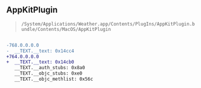 ## AppKitPlugin

> `/System/Applications/Weather.app/Contents/PlugIns/AppKitPlugin.bundle/Contents/MacOS/AppKitPlugin`

```diff

-768.0.0.0.0
-  __TEXT.__text: 0x14cc4
+764.0.0.0.0
+  __TEXT.__text: 0x14cb0
   __TEXT.__auth_stubs: 0x8a0
   __TEXT.__objc_stubs: 0xe0
   __TEXT.__objc_methlist: 0x56c

```
